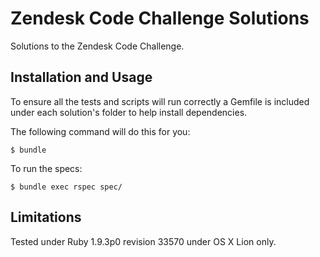 # Zendesk Code Challenge Solutions

Solutions to the Zendesk Code Challenge.

## Installation and Usage

To ensure all the tests and scripts will run correctly a Gemfile is included under each solution's folder to help install dependencies. 

The following command will do this for you:

    $ bundle

To run the specs:
  
    $ bundle exec rspec spec/
    
## Limitations

Tested under Ruby 1.9.3p0 revision 33570 under OS X Lion only.
